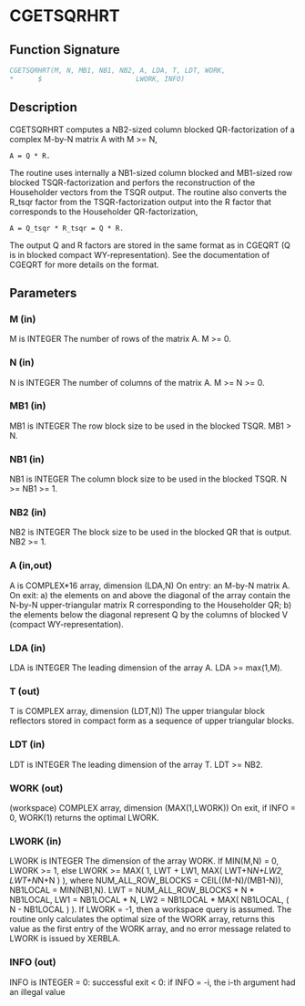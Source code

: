 # CGETSQRHRT

## Function Signature

```fortran
CGETSQRHRT(M, N, MB1, NB1, NB2, A, LDA, T, LDT, WORK,
*      $                       LWORK, INFO)
```

## Description


 CGETSQRHRT computes a NB2-sized column blocked QR-factorization
 of a complex M-by-N matrix A with M >= N,

    A = Q * R.

 The routine uses internally a NB1-sized column blocked and MB1-sized
 row blocked TSQR-factorization and perfors the reconstruction
 of the Householder vectors from the TSQR output. The routine also
 converts the R_tsqr factor from the TSQR-factorization output into
 the R factor that corresponds to the Householder QR-factorization,

    A = Q_tsqr * R_tsqr = Q * R.

 The output Q and R factors are stored in the same format as in CGEQRT
 (Q is in blocked compact WY-representation). See the documentation
 of CGEQRT for more details on the format.

## Parameters

### M (in)

M is INTEGER The number of rows of the matrix A. M >= 0.

### N (in)

N is INTEGER The number of columns of the matrix A. M >= N >= 0.

### MB1 (in)

MB1 is INTEGER The row block size to be used in the blocked TSQR. MB1 > N.

### NB1 (in)

NB1 is INTEGER The column block size to be used in the blocked TSQR. N >= NB1 >= 1.

### NB2 (in)

NB2 is INTEGER The block size to be used in the blocked QR that is output. NB2 >= 1.

### A (in,out)

A is COMPLEX*16 array, dimension (LDA,N) On entry: an M-by-N matrix A. On exit: a) the elements on and above the diagonal of the array contain the N-by-N upper-triangular matrix R corresponding to the Householder QR; b) the elements below the diagonal represent Q by the columns of blocked V (compact WY-representation).

### LDA (in)

LDA is INTEGER The leading dimension of the array A. LDA >= max(1,M).

### T (out)

T is COMPLEX array, dimension (LDT,N)) The upper triangular block reflectors stored in compact form as a sequence of upper triangular blocks.

### LDT (in)

LDT is INTEGER The leading dimension of the array T. LDT >= NB2.

### WORK (out)

(workspace) COMPLEX array, dimension (MAX(1,LWORK)) On exit, if INFO = 0, WORK(1) returns the optimal LWORK.

### LWORK (in)

LWORK is INTEGER The dimension of the array WORK. If MIN(M,N) = 0, LWORK >= 1, else LWORK >= MAX( 1, LWT + LW1, MAX( LWT+N*N+LW2, LWT+N*N+N ) ), where NUM_ALL_ROW_BLOCKS = CEIL((M-N)/(MB1-N)), NB1LOCAL = MIN(NB1,N). LWT = NUM_ALL_ROW_BLOCKS * N * NB1LOCAL, LW1 = NB1LOCAL * N, LW2 = NB1LOCAL * MAX( NB1LOCAL, ( N - NB1LOCAL ) ). If LWORK = -1, then a workspace query is assumed. The routine only calculates the optimal size of the WORK array, returns this value as the first entry of the WORK array, and no error message related to LWORK is issued by XERBLA.

### INFO (out)

INFO is INTEGER = 0: successful exit < 0: if INFO = -i, the i-th argument had an illegal value

